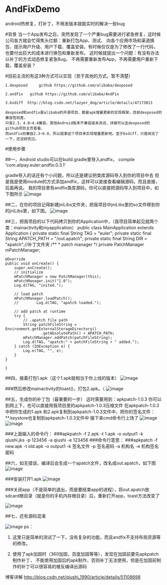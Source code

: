 # AndFixDemo
android热修复，打补丁，不用发版本就能实时的解决一些bug

#背景 
  当一个App发布之后，突然发现了一个严重bug需要进行紧急修复，这时候公司各方就会忙得焦头烂额：重新打包App、测试、
	向各个应用市场和渠道换包、提示用户升级、用户下载、覆盖安装。有时候仅仅是为了修改了一行代码，
	也要付出巨大的成本进行换包和重新发布。
  这时候就提出一个问题：有没有办法以补丁的方式动态修复紧急Bug，
	不再需要重新发布App，不再需要用户重新下载，覆盖安装？


#目前主流的有这3种方式可以实现（至于其他的方式，暂不清楚）

	1.dexposed     github https://github.com/alibaba/dexposed

	2.andfix   github https://github.com/alibaba/AndFix

	3.bsdiff  http://blog.csdn.net/lazyer_dog/article/details/47173013

	dexposed和andfix是alibaba的开源项目，都是apk增量更新的实现框架，目前dexposed的兼容性较差，
	只有2.3，4.0~4.4兼容，其他Android版本不兼容或未测试，详细可以去dexposed的github项目主页查看，
	而andfix则兼容2.3~6.0，所以就拿这个项目来实现增量更新吧。至于bsdiff，只是阅览了一下，还没研究过。



#使用步骤

##一，Android studio可以在build.gradle里导入andfix，
compile 'com.alipay.euler:andfix:0.3.1'

gradle导入的话还有个小问题，所以还是建议把类库源码导入到你的项目中去
但是我是使用module的方式添加andfix，这样可以直接查看编辑源码，而且直接，后面再说。
我的项目里有andfix类库源码，你可以直接把源码导入到项目中，如下图所示
![image](http://img.blog.csdn.net/20160410001809652?watermark/2/text/aHR0cDovL2Jsb2cuY3Nkbi5uZXQv/font/5a6L5L2T/fontsize/400/fill/I0JBQkFCMA==/dissolve/70/gravity/Center)
	
	
##二，在你的项目记得新建jniLibs文件夹，把我项目中jniLibs里的so文件移到你的jniLibs里，如下图。
![image](http://img.blog.csdn.net/20160410001833621?watermark/2/text/aHR0cDovL2Jsb2cuY3Nkbi5uZXQv/font/5a6L5L2T/fontsize/400/fill/I0JBQkFCMA==/dissolve/70/gravity/Center)

##三，把我项目的以下代码拷贝到你的Application中，（我项目简单起见就两个类：mainactivity和myapplication）
	public class MainApplication extends Application {
    private static final String TAG = "euler";
    private static final String APATCH_PATH = "/out.apatch";
    private static final String DIR = "apatch";//补丁文件夹
    /**
     * patch manager
     */
    private PatchManager mPatchManager;

    @Override
    public void onCreate() {
        super.onCreate();
        // initialize
        mPatchManager = new PatchManager(this);
        mPatchManager.init("1.0");
        Log.d(TAG, "inited.");

        // load patch
        mPatchManager.loadPatch();
        //        Log.d(TAG, "apatch loaded.");

        // add patch at runtime
        try {
            // .apatch file path
            String patchFileString = Environment.getExternalStorageDirectory()
                    .getAbsolutePath() + APATCH_PATH;
            mPatchManager.addPatch(patchFileString);
            Log.d(TAG, "apatch:" + patchFileString + " added.");
        } catch (IOException e) {
            Log.e(TAG, "", e);
        }
    }

    }

##四，接着打包1.apk（这个1.apk就相当于你上线的版本）
![image](http://img.blog.csdn.net/20160410002014511?watermark/2/text/aHR0cDovL2Jsb2cuY3Nkbi5uZXQv/font/5a6L5L2T/fontsize/400/fill/I0JBQkFCMA==/dissolve/70/gravity/Center)

###然后修改mainactivity的toast()，打包2.apk。（
![image](http://img.blog.csdn.net/20160410002028339?watermark/2/text/aHR0cDovL2Jsb2cuY3Nkbi5uZXQv/font/5a6L5L2T/fontsize/400/fill/I0JBQkFCMA==/dissolve/70/gravity/Center)

##五，生成你的补丁包（最重要的一步）
这时需要用到：apkpatch-1.0.3 你可以到网上下，也可以直接用我项目里的apkpatch-1.0.3压缩文件
在apkpatch-1.0.3中把你生成的1.apk 和2.apk复制到apkpatch-1.0.3文件中，把你的签名文件：**.keystore也复制到apkpatch-1.0.3文件中
	接下来cmd命令行上场了
![image](http://img.blog.csdn.net/20160410002112622?watermark/2/text/aHR0cDovL2Jsb2cuY3Nkbi5uZXQv/font/5a6L5L2T/fontsize/400/fill/I0JBQkFCMA==/dissolve/70/gravity/Center)	
![image](http://img.blog.csdn.net/20160410002132294?watermark/2/text/aHR0cDovL2Jsb2cuY3Nkbi5uZXQv/font/5a6L5L2T/fontsize/400/fill/I0JBQkFCMA==/dissolve/70/gravity/Center)	
	
###上面输入的命令行：
###apkpatch -f 2.apk -t 1.apk -o output1 -k qiushi.jks -p 123456 -a qiushi -e 123456 
###命令行意思：
###apkpatch -f new.apk -t old.apk -o output1 -k 签名文件 -p 签名密码 -a 机构名 -e 机构签名密码

	
##六，如无错误，编译后会生成一个apatch文件，改名成out.apatch，如下图
![image](http://img.blog.csdn.net/20160410002150060?watermark/2/text/aHR0cDovL2Jsb2cuY3Nkbi5uZXQv/font/5a6L5L2T/fontsize/400/fill/I0JBQkFCMA==/dissolve/70/gravity/Center)

###安装打开1.apk
![image](http://img.blog.csdn.net/20160410002205356?watermark/2/text/aHR0cDovL2Jsb2cuY3Nkbi5uZXQv/font/5a6L5L2T/fontsize/400/fill/I0JBQkFCMA==/dissolve/70/gravity/Center)

###关闭app（不是简单的退出，而是要结束app的进程），将out.apatch放sdcard根目录（就是你的手机内存根目录）后，重新打开app，toast方法改变了
	
![image](http://img.blog.csdn.net/20160410002219153?watermark/2/text/aHR0cDovL2Jsb2cuY3Nkbi5uZXQv/font/5a6L5L2T/fontsize/400/fill/I0JBQkFCMA==/dissolve/70/gravity/Center)

##七，还有源码混淆

![image](http://img.blog.csdn.net/20160410002230749?watermark/2/text/aHR0cDovL2Jsb2cuY3Nkbi5uZXQv/font/5a6L5L2T/fontsize/400/fill/I0JBQkFCMA==/dissolve/70/gravity/Center)
ps：

1. 这里只是简单的测试了一下，没有复杂的功能，而且andfix不支持布局资源等的修改。

2. 使用了apk加固时（360加固，百度加固等等），发现在加固前要先apkpatch制作补丁，
	不能使用加固后的apk制作，否则补丁无法使用，但是在加固前制作的补丁可以很容易的被反编译出源码



博客详解
http://blog.csdn.net/qiushi_1990/article/details/51108698




